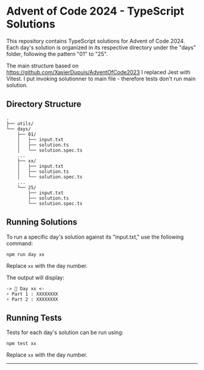# Advent of Code 2024 - TypeScript Solutions

This repository contains TypeScript solutions for Advent of Code 2024. 
Each day's solution is organized in its respective directory under the "days" folder, following the pattern "01" to "25".

The main structure based on https://github.com/XavierDupuis/AdventOfCode2023
I replaced Jest with Vitest.
I put invoking solutionner to main file - therefore tests don't run main solution.

## Directory Structure

```
.
├── utils/
└── days/
    ├── 01/
    │   ├── input.txt
    │   ├── solution.ts
    │   └── solution.spec.ts
    ...
    ├── xx/
    │   ├── input.txt
    │   ├── solution.ts
    │   └── solution.spec.ts
    ...
    └── 25/
        ├── input.txt
        ├── solution.ts
        └── solution.spec.ts
```

## Running Solutions

To run a specific day's solution against its "input.txt," use the following command:

```
npm run day xx
```

Replace `xx` with the day number.

The output will display:

```
-> 🎄 Day xx <-
⚡ Part 1 : XXXXXXXX
⚡ Part 2 : XXXXXXXX
```

## Running Tests

Tests for each day's solution can be run using:

```
npm test xx
```

Replace `xx` with the day number.

---
